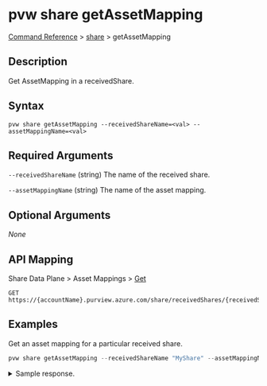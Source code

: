 # pvw share getAssetMapping

[Command Reference](../../../README.md#command-reference) > [share](./main.md) >  getAssetMapping

## Description

Get AssetMapping in a receivedShare.

## Syntax

```
pvw share getAssetMapping --receivedShareName=<val> --assetMappingName=<val>
```

## Required Arguments

`--receivedShareName` (string)
The name of the received share.

`--assetMappingName` (string)
The name of the asset mapping.

## Optional Arguments

*None*

## API Mapping
Share Data Plane > Asset Mappings > [Get](https://docs.microsoft.com/en-us/rest/api/purview/sharedataplane/asset-mappings/get)
```
GET https://{accountName}.purview.azure.com/share/receivedShares/{receivedShareName}/assetMappings/{assetMappingName}
```

## Examples

Get an asset mapping for a particular received share.

```powershell
pvw share getAssetMapping --receivedShareName "MyShare" --assetMappingName "storagedatashare01"
```


<details><summary>Sample response.</summary>
<p>

```json
{
   "id":"/receivedShares/MyShare/assetMappings/storagedatashare01",
   "kind":"BlobAccount",
   "name":"storagedatashare01",
   "properties":{
      "assetId":"f4a4d0f9-d3db-4c80-944e-fe692705f27f",
      "assetMappingStatus":"Broken",
      "containerName":"customer",
      "folder":"helloWorld",
      "location":"uksouth",
      "mountPath":"",
      "provisioningState":"Succeeded",
      "storageAccountResourceId":"/subscriptions/2c334b6c-e556-40ac-a4c0-c0d1d2e08ca0/resourceGroups/pv-7643-rg/providers/Microsoft.Storage/storageAccounts/storagedatashare01"
   },
   "type":"receivedShares/assetMappings"
}
```
</p>
</details>
